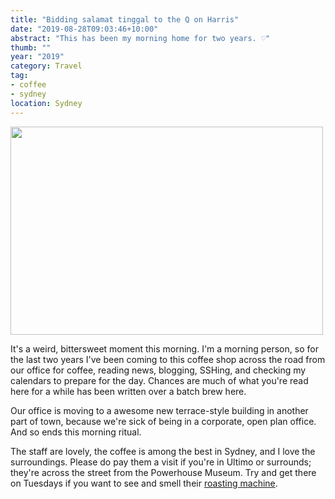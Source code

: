 ```yaml
---
title: "Bidding salamat tinggal to the Q on Harris"
date: "2019-08-28T09:03:46+10:00"
abstract: "This has been my morning home for two years. ♡"
thumb: ""
year: "2019"
category: Travel
tag:
- coffee
- sydney
location: Sydney
---
```

<p><img src="https://rubenerd.com/files/2019/photo-q-harris@1x.jpg" srcset="https://rubenerd.com/files/2019/photo-q-harris@1x.jpg 1x, https://rubenerd.com/files/2019/photo-q-harris@2x.jpg 2x" alt="" style="width:500px; height:333px;" /></p>

It's a weird, bittersweet moment this morning. I'm a morning person, so for the last two years I've been coming to this coffee shop across the road from our office for coffee, reading news, blogging, SSHing, and checking my calendars to prepare for the day. Chances are much of what you're read here for a while has been written over a batch brew here.

Our office is moving to a awesome new terrace-style building in another part of town, because we're sick of being in a corporate, open plan office. And so ends this morning ritual.

The staff are lovely, the coffee is among the best in Sydney, and I love the surroundings. Please do pay them a visit if you're in Ultimo or surrounds; they're across the street from the Powerhouse Museum. Try and get there on Tuesdays if you want to see and smell their [roasting machine](https://www.instagram.com/p/B1r447SAnrD/).

